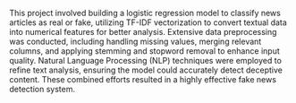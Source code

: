 This project involved building a logistic regression model to classify news articles as real or fake, utilizing TF-IDF vectorization to convert textual data into numerical features for better analysis. Extensive data preprocessing was conducted, including handling missing values, merging relevant columns, and applying stemming and stopword removal to enhance input quality. Natural Language Processing (NLP) techniques were employed to refine text analysis, ensuring the model could accurately detect deceptive content. These combined efforts resulted in a highly effective fake news detection system.
